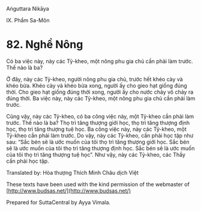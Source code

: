 Aṅguttara Nikāya

IX. Phẩm Sa-Môn

# 82. Nghề Nông

Có ba việc này, này các Tỷ-kheo, một nông phu gia chủ cần phải làm trước. Thế nào là ba?

Ở đây, này các Tỷ-kheo, người nông phu gia chủ, trước hết khéo cày và khéo bừa. Khéo cày và khéo bừa xong, người ấy cho gieo hạt giống đúng thời. Cho gieo hạt giống đúng thời xong, người ấy cho nước chảy vô chảy ra đúng thời. Ba việc này, này các Tỷ-kheo, một nông phu gia chủ cần phải làm trước.

Cũng vậy, này các Tỷ-kheo, có ba công việc này, một Tỷ-kheo cần phải làm trước. Thế nào là ba? Thọ trì tăng thượng giới học, thọ trì tăng thượng định học, thọ trì tăng thượng tuệ học. Ba công việc này, này các Tỷ-kheo, một Tỷ-kheo cần phải làm trước. Do vậy, này các Tỷ-kheo, cần phải học tập như sau: “Sắc bén sẽ là ước muốn của tôi thọ trì tăng thượng giới học. Sắc bén sẽ là ước muốn của tôi thọ trì tăng thượng định học. Sắc bén sẽ là ước muốn của tôi thọ trì tăng thượng tuệ học”. Như vậy, này các Tỷ-kheo, các Thầy cần phải học tập.

Translated by: Hòa thượng Thích Minh Châu dịch Việt

These texts have been used with the kind permission of the webmaster of [http://www.budsas.net/](http://www.budsas.net/)

Prepared for SuttaCentral by Ayya Vimala.